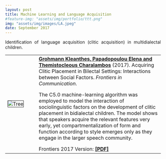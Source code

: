 ```yaml
---
layout: post
title: Machine Learning and Language Acquisition
#feature-img: "assets/img/portfolio/ttt.png"
img: "assets/img/images/LA.jpeg"
date: September 2017
---
```


<p style="text-align: justify;">Identification of language acquisition (clitic acquisition) in multidialectal children. </p>

<table>
<tr>
<td width="20%" class="zoom-effect"><img src="{{base.url}}/assets/img/img_papers/treesocial.jpg" border="1" alt="Tree"
align="middle"></td>
<td width="80%"><a
href="https://www.frontiersin.org/articles/10.3389/fcomm.2017.00005/full"><strong>Grohmann
Kleanthes, Papadopoulou Elena and Themistocleous Charalambos</strong></a> (2017). Acquiring
Clitic Placement in Bilectal Settings: Interactions between Social Factors. <em>Frontiers in
Communication</em>.<p></p>
The C5.0 machine-learning algorithm was employed to model the interaction of sociolinguistic factors
on the development of clitic placement in bidialectal children. The model shows that speakers
acquire the relevant features very early, yet compartmentalization of form and function according to
style emerges only as they engage in the larger speech community. <p></p>Frontiers 2017 Version: <a
href="{{base.url}}/{{base.url}}/assets/papers/fcomm.pdf"><b>[PDF]</b></a></td>
</tr>
</table>



